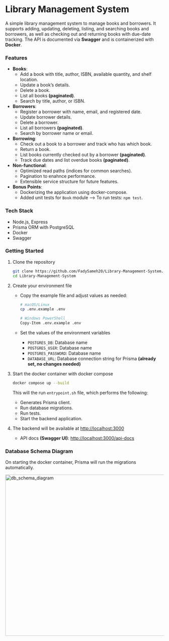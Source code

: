 # Library Management System

A simple library management system to manage books and borrowers. It supports adding, updating, deleting, listing, and searching books and borrowers, as well as checking out and returning books with due-date tracking. The API is documented via **Swagger** and is containerized with **Docker**.

### Features
- **Books**:
  - Add a book with title, author, ISBN, available quantity, and shelf location.
  - Update a book’s details.
  - Delete a book.
  - List all books **(paginated)**.
  - Search by title, author, or ISBN.
- **Borrowers**:
  - Register a borrower with name, email, and registered date.
  - Update borrower details.
  - Delete a borrower.
  - List all borrowers **(paginated)**.
  - Search by borrower name or email.
- **Borrowing**:
  - Check out a book to a borrower and track who has which book.
  - Return a book.
  - List books currently checked out by a borrower **(paginated)**.
  - Track due dates and list overdue books **(paginated)**.
- **Non-functional**:
  - Optimized read paths (indices for common searches).
  - Pagination to enahnce performance.
  - Extensible service structure for future features.
- **Bonus Points**:
  - Dockerizing the application using docker-compose.
  - Added unit tests for `Book` module --> To run tests: `npm test`.

### Tech Stack
- Node.js, Express
- Prisma ORM with PostgreSQL
- Docker
- Swagger

### Getting Started

1) Clone the repository
    ```bash
    git clone https://github.com/FadySameh20/Library-Management-System.git
    cd Library-Management-System
    ```

2) Create your environment file
    - Copy the example file and adjust values as needed:
        ```bash
        # macOS/Linux
        cp .env.example .env

        # Windows PowerShell
        Copy-Item .env.example .env
        ```

    - Set the values of the environment variables
        - `POSTGRES_DB`: Database name
        - `POSTGRES_USER`: Database name
        - `POSTGRES_PASSWORD`: Database name
        - `DATABASE_URL`: Database connection string for Prisma **(already set, no changes needed)**

3) Start the docker container with docker compose
    ```bash
    docker compose up --build
    ```

    This will the run `entrypoint.sh` file, which performs the following:
      - Generates Prisma client.
      - Run database migrations.
      - Run tests.
      - Start the backend application.

4) The backend will be available at [http://localhost:3000](http://localhost:3000)
    - API docs **(Swagger UI)**: [http://localhost:3000/api-docs](http://localhost:3000/api-docs)
  
### Database Schema Diagram
  On starting the docker container, Prisma will run the migrations automatically.

  <img width="536" height="511" alt="db_schema_diagram" src="https://github.com/user-attachments/assets/3db8f612-fd00-412b-a230-3474843532ce" />
